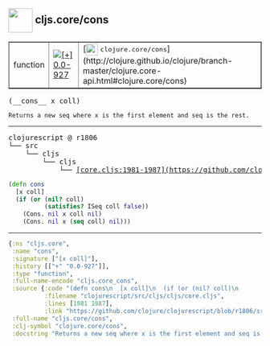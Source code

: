 ## <img width="48px" valign="middle" src="http://i.imgur.com/Hi20huC.png"> cljs.core/cons

 <table border="1">
<tr>
<td>function</td>
<td><a href="https://github.com/cljsinfo/api-refs/tree/0.0-927"><img valign="middle" alt="[+] 0.0-927" src="https://img.shields.io/badge/+-0.0--927-lightgrey.svg"></a> </td>
<td>
[<img height="24px" valign="middle" src="http://i.imgur.com/1GjPKvB.png"> <samp>clojure.core/cons</samp>](http://clojure.github.io/clojure/branch-master/clojure.core-api.html#clojure.core/cons)
</td>
</tr>
</table>

 <samp>
(__cons__ x coll)<br>
</samp>

```
Returns a new seq where x is the first element and seq is the rest.
```

---

 <pre>
clojurescript @ r1806
└── src
    └── cljs
        └── cljs
            └── <ins>[core.cljs:1981-1987](https://github.com/clojure/clojurescript/blob/r1806/src/cljs/cljs/core.cljs#L1981-L1987)</ins>
</pre>

```clj
(defn cons
  [x coll]
  (if (or (nil? coll)
          (satisfies? ISeq coll false))
    (Cons. nil x coll nil)
    (Cons. nil x (seq coll) nil)))
```


---

```clj
{:ns "cljs.core",
 :name "cons",
 :signature ["[x coll]"],
 :history [["+" "0.0-927"]],
 :type "function",
 :full-name-encode "cljs.core_cons",
 :source {:code "(defn cons\n  [x coll]\n  (if (or (nil? coll)\n          (satisfies? ISeq coll false))\n    (Cons. nil x coll nil)\n    (Cons. nil x (seq coll) nil)))",
          :filename "clojurescript/src/cljs/cljs/core.cljs",
          :lines [1981 1987],
          :link "https://github.com/clojure/clojurescript/blob/r1806/src/cljs/cljs/core.cljs#L1981-L1987"},
 :full-name "cljs.core/cons",
 :clj-symbol "clojure.core/cons",
 :docstring "Returns a new seq where x is the first element and seq is the rest."}

```
